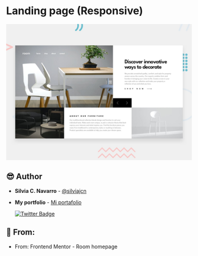 # Landing page (Responsive)

![Design preview for the Room homepage coding challenge](./design/desktop-preview.jpg)

## 😎 Author

* **Silvia C. Navarro**  - [@silviajcn](https://github.com/silviajcn)
* **My portfolio** - [Mi portafolio](https://silviajcn.vercel.app/)

    [![Twitter Badge](https://img.shields.io/badge/-@lectoramigrante-1ca0f1?style=flat&labelColor=1ca0f1&logo=twitter&logoColor=white&link=https://twitter.com/lectoramigrante)](https://twitter.com/lectoramigrante)

## 🌟 From:

* From: Frontend Mentor - Room homepage
